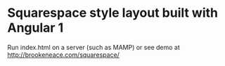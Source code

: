 # Squarespace style layout built with Angular 1

Run index.html on a server (such as MAMP) or see demo at http://brookeneace.com/squarespace/